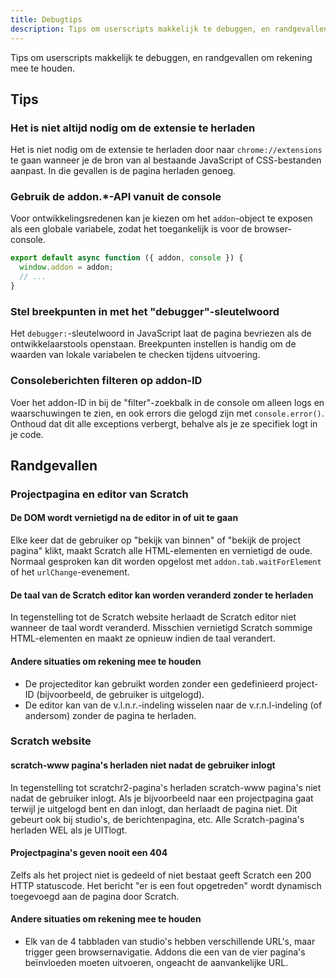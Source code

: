 ```yaml
---
title: Debugtips
description: Tips om userscripts makkelijk te debuggen, en randgevallen om rekening mee te houden.
---
```


Tips om userscripts makkelijk te debuggen, en randgevallen om rekening mee te houden.

## Tips

### Het is niet altijd nodig om de extensie te herladen

Het is niet nodig om de extensie te herladen door naar `chrome://extensions` te gaan wanneer je de bron van al bestaande JavaScript of CSS-bestanden aanpast. In die gevallen is de pagina herladen genoeg.

### Gebruik de addon.*-API vanuit de console

Voor ontwikkelingsredenen kan je kiezen om het `addon`-object te exposen als een globale variabele, zodat het toegankelijk is voor de browser-console.

```js
export default async function ({ addon, console }) {
  window.addon = addon;
  // ...
}
```

### Stel breekpunten in met het "debugger"-sleutelwoord

Het `debugger:`-sleutelwoord in JavaScript laat de pagina bevriezen als de ontwikkelaarstools openstaan. Breekpunten instellen is handig om de waarden van lokale variabelen te checken tijdens uitvoering.

### Consoleberichten filteren op addon-ID

Voer het addon-ID in bij de "filter"-zoekbalk in de console om alleen logs en waarschuwingen te zien, en ook errors die gelogd zijn met `console.error()`. Onthoud dat dit alle exceptions verbergt, behalve als je ze specifiek logt in je code.


## Randgevallen


### Projectpagina en editor van Scratch


#### De DOM wordt vernietigd na de editor in of uit te gaan

Elke keer dat de gebruiker op "bekijk van binnen" of "bekijk de project pagina" klikt, maakt Scratch alle HTML-elementen en vernietigd de oude.
Normaal gesproken kan dit worden opgelost met `addon.tab.waitForElement` of het `urlChange`-evenement.

#### De taal van de Scratch editor kan worden veranderd zonder te herladen

In tegenstelling tot de Scratch website herlaadt de Scratch editor niet wanneer de taal wordt veranderd. Misschien vernietigd Scratch sommige HTML-elementen en maakt ze opnieuw indien de taal verandert.

#### Andere situaties om rekening mee te houden

- De projecteditor kan gebruikt worden zonder een gedefinieerd project-ID (bijvoorbeeld, de gebruiker is uitgelogd).
- De editor kan van de v.l.n.r.-indeling wisselen naar de v.r.n.l-indeling (of andersom) zonder de pagina te herladen.


### Scratch website

#### scratch-www pagina's herladen niet nadat de gebruiker inlogt

In tegenstelling tot scratchr2-pagina's herladen scratch-www pagina's niet nadat de gebruiker inlogt. Als je bijvoorbeeld naar een projectpagina gaat terwijl je uitgelogd bent en dan inlogt, dan herlaadt de pagina niet. Dit gebeurt ook bij studio's, de berichtenpagina, etc.
Alle Scratch-pagina's herladen WEL als je UITlogt.

#### Projectpagina's geven nooit een 404

Zelfs als het project niet is gedeeld of niet bestaat geeft Scratch een 200 HTTP statuscode. Het bericht "er is een fout opgetreden" wordt dynamisch toegevoegd aan de pagina door Scratch.

#### Andere situaties om rekening mee te houden

- Elk van de 4 tabbladen van studio's hebben verschillende URL's, maar trigger geen browsernavigatie. Addons die een van de vier pagina's beïnvloeden moeten uitvoeren, ongeacht de aanvankelijke URL.

